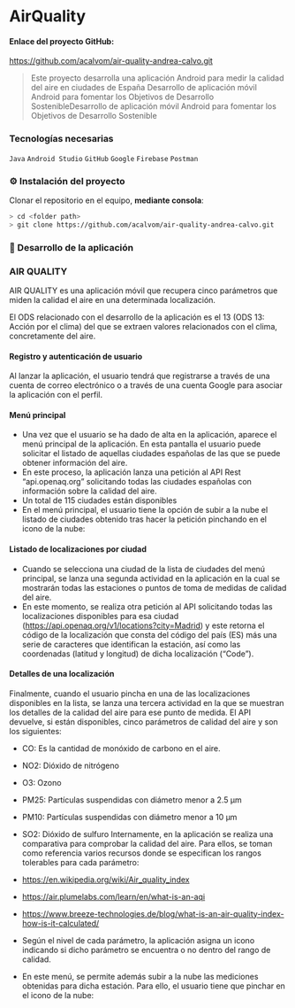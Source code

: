# AirQuality

#### Enlace del proyecto GitHub:

https://github.com/acalvom/air-quality-andrea-calvo.git

> Este proyecto desarrolla una aplicación Android para medir la calidad del aire en ciudades de
España
Desarrollo de aplicación móvil Android para fomentar los Objetivos de Desarrollo SostenibleDesarrollo de aplicación móvil Android para fomentar los Objetivos de Desarrollo Sostenible

### Tecnologías necesarias

`Java` `Android Studio` `GitHub` `Google` `Firebase` `Postman`

### :gear: Instalación del proyecto

Clonar el repositorio en el equipo, **mediante consola**:

```sh
> cd <folder path>
> git clone https://github.com/acalvom/air-quality-andrea-calvo.git
```

### :page_with_curl: Desarrollo de la aplicación

### AIR QUALITY
AIR QUALITY es una aplicación móvil que recupera cinco parámetros que miden la calidad el aire en
una determinada localización.

El ODS relacionado con el desarrollo de la aplicación es el 13 (ODS 13: Acción por el clima) del que se extraen valores relacionados con el clima, concretamente del aire.

#### Registro y autenticación de usuario
Al lanzar la aplicación, el usuario tendrá que registrarse a través de una cuenta de correo electrónico o a través de una cuenta Google para asociar la aplicación con el perfil.

#### Menú principal
- Una vez que el usuario se ha dado de alta en la aplicación, aparece el menú principal de la
aplicación. En esta pantalla el usuario puede solicitar el listado de aquellas ciudades españolas
de las que se puede obtener información del aire.
- En este proceso, la aplicación lanza una petición al API Rest “api.openaq.org” solicitando todas las
ciudades españolas con información sobre la calidad del aire.
- Un total de 115 ciudades están disponibles
- En el menú principal, el usuario tiene la opción de subir a la nube el listado de ciudades obtenido
tras hacer la petición pinchando en el icono de la nube:

#### Listado de localizaciones por ciudad
- Cuando se selecciona una ciudad de la lista de ciudades del menú principal, se lanza una segunda
actividad en la aplicación en la cual se mostrarán todas las estaciones o puntos de toma de medidas
de calidad del aire.
- En este momento, se realiza otra petición al API solicitando todas las localizaciones disponibles
 para esa ciudad (https://api.openaq.org/v1/locations?city=Madrid) y este retorna el código de la
 localización que consta del código del país (ES) más una serie de caracteres que identifican la
 estación, así como las coordenadas (latitud y longitud) de dicha localización (“Code”).


#### Detalles de una localización
Finalmente, cuando el usuario pincha en una de las localizaciones disponibles en la lista, se lanza
una tercera actividad en la que se muestran los detalles de la calidad del aire para ese punto de
medida.
El API devuelve, si están disponibles, cinco parámetros de calidad del aire y son los siguientes:
- CO: Es la cantidad de monóxido de carbono en el aire.
- NO2: Dióxido de nitrógeno
- O3: Ozono
- PM25: Partículas suspendidas con diámetro menor a 2.5 μm
- PM10: Partículas suspendidas con diámetro menor a 10 μm
- SO2: Dióxido de sulfuro
Internamente, en la aplicación se realiza una comparativa para comprobar la calidad del aire. Para ellos, se toman como referencia varios recursos donde se especifican los rangos tolerables para cada parámetro:
- https://en.wikipedia.org/wiki/Air_quality_index
- https://air.plumelabs.com/learn/en/what-is-an-aqi
- https://www.breeze-technologies.de/blog/what-is-an-air-quality-index-how-is-it-calculated/


- Según el nivel de cada parámetro, la aplicación asigna un icono indicando si dicho parámetro se
encuentra o no dentro del rango de calidad.
- En este menú, se permite además subir a la nube las mediciones obtenidas para dicha estación.
Para ello, el usuario tiene que pinchar en el icono de la nube:
